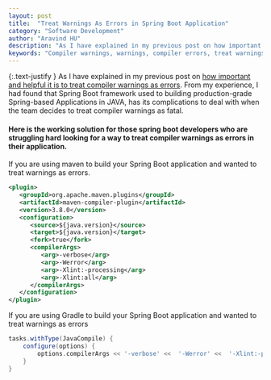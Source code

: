 ```yaml
---
layout: post
title:  "Treat Warnings As Errors in Spring Boot Application"
category: "Software Development"
author: "Aravind HU"
description: "As I have explained in my previous post on how important and helpful it is to treat compiler warnings as errors. From my experience, I had found that Spring Boot framework used to building production-grade Spring-based Applications in JAVA, has its complications to deal with when the team decides to treat compiler warnings as fatal."
keywords: "Compiler warnings, warnings, compiler errors, treat warnings as errors, Spring boot, warnings as errors"
---
```


{:.text-justify }
As I have explained in my previous post on [how important and helpful it is to treat compiler warnings as errors](/software%20development/2021/03/18/treat-warnings-as-errors-in-java.html).
From my experience, I had found that Spring Boot framework used to building production-grade Spring-based Applications in JAVA, has its complications to deal with when the team decides to treat compiler warnings as fatal.

#### Here is the working solution for those spring boot developers who are struggling hard looking for a way to treat compiler warnings as errors in their application.

If you are using maven to build your Spring Boot application and wanted to treat warnings as errors.

```xml
<plugin>
   <groupId>org.apache.maven.plugins</groupId>
   <artifactId>maven-compiler-plugin</artifactId>
   <version>3.8.0</version>
   <configuration>
      <source>${java.version}</source>
      <target>${java.version}</target>
      <fork>true</fork>
      <compilerArgs>
         <arg>-verbose</arg>
         <arg>-Werror</arg>
         <arg>-Xlint:-processing</arg>
         <arg>-Xlint:all</arg>
      </compilerArgs>
   </configuration>
</plugin>
```

If you are using Gradle to build your Spring Boot application and wanted to treat warnings as errors

```groovy
tasks.withType(JavaCompile) {
    configure(options) {
        options.compilerArgs << '-verbose' <<  '-Werror' <<  '-Xlint:-processing' << '-Xlint:all'
    }
}
```




